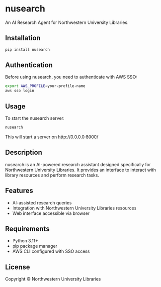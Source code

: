 # nusearch

An AI Research Agent for Northwestern University Libraries.

## Installation

```bash
pip install nusearch
```

## Authentication

Before using nusearch, you need to authenticate with AWS SSO:

```bash
export AWS_PROFILE=your-profile-name
aws sso login
```

## Usage

To start the nusearch server:

```bash
nusearch
```

This will start a server on http://0.0.0.0:8000/

## Description

nusearch is an AI-powered research assistant designed specifically for Northwestern University Libraries. It provides an interface to interact with library resources and perform research tasks.

## Features

- AI-assisted research queries
- Integration with Northwestern University Libraries resources
- Web interface accessible via browser

## Requirements

- Python 3.11+
- pip package manager
- AWS CLI configured with SSO access

## License

Copyright © Northwestern University Libraries

